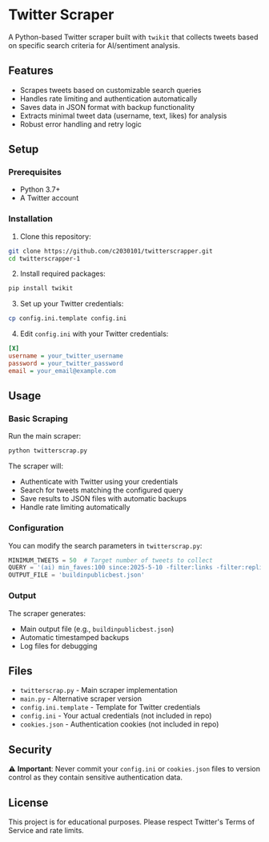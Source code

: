 # Twitter Scraper

A Python-based Twitter scraper built with `twikit` that collects tweets based on specific search criteria for AI/sentiment analysis.

## Features

- Scrapes tweets based on customizable search queries
- Handles rate limiting and authentication automatically
- Saves data in JSON format with backup functionality
- Extracts minimal tweet data (username, text, likes) for analysis
- Robust error handling and retry logic

## Setup

### Prerequisites

- Python 3.7+
- A Twitter account

### Installation

1. Clone this repository:
```bash
git clone https://github.com/c2030101/twitterscrapper.git
cd twitterscrapper-1
```

2. Install required packages:
```bash
pip install twikit
```

3. Set up your Twitter credentials:
```bash
cp config.ini.template config.ini
```

4. Edit `config.ini` with your Twitter credentials:
```ini
[X]
username = your_twitter_username
password = your_twitter_password
email = your_email@example.com
```

## Usage

### Basic Scraping

Run the main scraper:
```bash
python twitterscrap.py
```

The scraper will:
- Authenticate with Twitter using your credentials
- Search for tweets matching the configured query
- Save results to JSON files with automatic backups
- Handle rate limiting automatically

### Configuration

You can modify the search parameters in `twitterscrap.py`:

```python
MINIMUM_TWEETS = 50  # Target number of tweets to collect
QUERY = '(ai) min_faves:100 since:2025-5-10 -filter:links -filter:replies'
OUTPUT_FILE = 'buildinpublicbest.json'
```

### Output

The scraper generates:
- Main output file (e.g., `buildinpublicbest.json`)
- Automatic timestamped backups
- Log files for debugging

## Files

- `twitterscrap.py` - Main scraper implementation
- `main.py` - Alternative scraper version
- `config.ini.template` - Template for Twitter credentials
- `config.ini` - Your actual credentials (not included in repo)
- `cookies.json` - Authentication cookies (not included in repo)

## Security

⚠️ **Important**: Never commit your `config.ini` or `cookies.json` files to version control as they contain sensitive authentication data.

## License

This project is for educational purposes. Please respect Twitter's Terms of Service and rate limits. 
